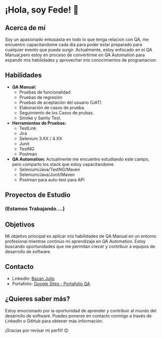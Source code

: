 # ¡Hola, soy Fede! 👋

## Acerca de mí

Soy un apasionado entusiasta en todo lo que tenga relacion con QA, me encuentro capacitandome cada dia para poder estar preparado para cualquier evento que pueda surgir.
Actualmente, estoy enfocado en el QA Manual,pero estoy en proceso de convertirme en QA Automation para expandir mis habilidades y aprovechar mis conocimientos de programacion.

## Habilidades

- **QA Manual:** 
  <ul>
    <li>
      Pruebas de funcionalidad
    </li>
    <li>
      Pruebas de regresión
    </li>
    <li>
      Pruebas de aceptación del usuario (UAT)
    </li>
    <li>
      Elaboración de casos de prueba.
    </li>
    <li>
      Seguimiento de los Casos de prubas.
    </li>
    <li>
      Smoke y Sanity Test.
    </li>
  </ul> 
- **Herramientas de Pruebas:**
  <ul>
      <li>
        TestLink
      </li>
      <li>
        Jira
      </li>
      <li>
        Selenium 3.XX / 4.XX
      </li>
      <li>
        Junit
      </li>
      <li>
        TestNG
      </li>
      <li>
        Postman 
      </li>
    </ul> 
- **QA Automation:** Actualmente me encuentro estudiando este campo, pero comparto los stack que estoy capacitandome
  <ul>
      <li>
        Selenium/Java/TestNG/Maven
      </li>
      <li>
        Selenium/Java/Junit/Maven
      </li>
      <li>
        Postman para auto-test para API
      </li>
  </ul> 

## Proyectos de Estudio

### (Estamos Trabajando....)

<!--Breve descripción del proyecto de estudio, tecnologías utilizadas y aprendizajes obtenidos.-->

## Objetivos

Mi objetivo principal es aplicar mis habilidades de QA Manual en un entorno profesional mientras continúo mi aprendizaje en QA Automation. Estoy buscando oportunidades que me permitan crecer y contribuir a equipos de desarrollo de software.

## Contacto

- LinkedIn: <a href="https://www.linkedin.com/in/julio-bazan-6ba406212/">Bazan Julio</a>
- Portafolio: <a href="https://sites.google.com/view/bazanjuliopablofederico/página-principal">Google Sites - Portafolio QA</a>

## ¿Quieres saber más?

Estoy emocionado por la oportunidad de aprender y contribuir al mundo del desarrollo de software. Puedes ponerse en contacto conmigo a través de LinkedIn o GitHub para obtener más información.

¡Gracias por revisar mi perfil! 😊

<!--
**FedeBazan/FedeBazan** is a ✨ _special_ ✨ repository because its `README.md` (this file) appears on your GitHub profile.

Here are some ideas to get you started:

- 🔭 I’m currently working on ...
- 🌱 I’m currently learning ...
- 👯 I’m looking to collaborate on ...
- 🤔 I’m looking for help with ...
- 💬 Ask me about ...
- 📫 How to reach me: ...
- 😄 Pronouns: ...
- ⚡ Fun fact: ...
-->
